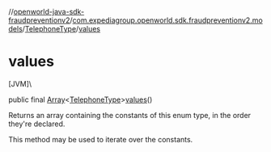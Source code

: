 //[openworld-java-sdk-fraudpreventionv2](../../../index.md)/[com.expediagroup.openworld.sdk.fraudpreventionv2.models](../index.md)/[TelephoneType](index.md)/[values](values.md)

# values

[JVM]\

public final [Array](https://kotlinlang.org/api/latest/jvm/stdlib/kotlin/-array/index.html)&lt;[TelephoneType](index.md)&gt;[values](values.md)()

Returns an array containing the constants of this enum type, in the order they're declared.

This method may be used to iterate over the constants.
